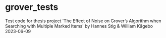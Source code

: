 # grover_tests
Test code for thesis project 'The Effect of Noise on Grover’s Algorithm when Searching with Multiple Marked Items' by Hannes Stig & William Kågebo
2023-06-09

